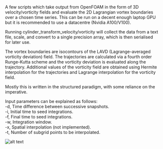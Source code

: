 A few scripts which take output from OpenFOAM in the form of 3D velocity/vorticity
fields and evaluate the 2D Lagrangian vortex boundaries over a chosen time series.
This can be run on a decent enough laptop GPU but it is recommended to use a datacentre
(Nvidia A100/V100).

Running cylinder_transform_velocity/vorticity will collect the data from a text
file, scale, and convert to a single precision array, which is then serialised
for later use.

The vortex boundaries are isocontours of the LAVD (Lagrange-averaged vorticity 
deviation) field. The trajectories are calculated via a fourth order Runge-Kutta
scheme and the vorticity deviation is evaluated along the trajectory. Additional
values of the vorticity field are obtained using Hermite interpolation for the 
trajectories and Lagrange interpolation for the vorticity field.

Mostly this is written in the structured paradigm, with some reliance on the
imperative.

Input parameters can be explained as follows:<br />
  -d, Time difference between successive snapshots.<br />
  -i, Initial time to seed integrations.<br />
  -f, Final time to seed integrations.<br />
  -w, Integration window.<br />
  -x, Spatial interpolation (not implemented).<br />
  -t, Number of subgrid points to be interpolated.

![alt text](https://github.com/jagja/Cylinder/blob/[branch]/image.jpg?raw=true)
